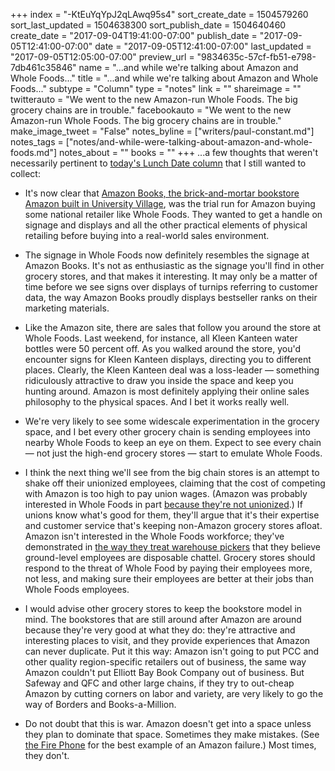 +++
index = "-KtEuYqYpJ2qLAwq95s4"
sort_create_date = 1504579260
sort_last_updated = 1504638300
sort_publish_date = 1504640460
create_date = "2017-09-04T19:41:00-07:00"
publish_date = "2017-09-05T12:41:00-07:00"
date = "2017-09-05T12:41:00-07:00"
last_updated = "2017-09-05T12:05:00-07:00"
preview_url = "9834635c-57cf-fb51-e798-7db461c35846"
name = "...and while we're talking about Amazon and Whole Foods..."
title = "...and while we're talking about Amazon and Whole Foods..."
subtype = "Column"
type = "notes"
link = ""
shareimage = ""
twitterauto = "We went to the new Amazon-run Whole Foods. The big grocery chains are in trouble."
facebookauto = "We went to the new Amazon-run Whole Foods. The big grocery chains are in trouble."
make_image_tweet = "False"
notes_byline = ["writers/paul-constant.md"]
notes_tags = ["notes/and-while-were-talking-about-amazon-and-whole-foods.md"]
notes_about = ""
books = ""
+++
...a few thoughts that weren't necessarily pertinent to [today's Lunch Date column](http://www.seattlereviewofbooks.com/notes/2017/09/05/lunch-date-taking-a-naomi-klein-book-to-the-new-veggie-burger-bar-at-amazon-whole-foods/) that I still wanted to collect:

* It's now clear that [Amazon Books, the brick-and-mortar bookstore Amazon built in University Village](http://www.seattlereviewofbooks.com/notes/2015/11/09/the-algorithm-method/), was the trial run for Amazon buying some national retailer like Whole Foods. They wanted to get a handle on signage and displays and  all the other practical elements of physical retailing before buying into a real-world sales environment.

* The signage in Whole Foods now definitely resembles the signage at Amazon Books. It's not as enthusiastic as the signage you'll find in other grocery stores, and that makes it interesting. It may only be a matter of time before we see signs over displays of turnips referring to customer data, the way Amazon Books proudly displays bestseller ranks on their marketing materials.

* Like the Amazon site, there are sales that follow you around the store at Whole Foods. Last weekend, for instance, all Kleen Kanteen water bottles were 50 percent off. As you walked around the store, you'd encounter signs for Kleen Kanteen displays, directing you to different places. Clearly, the Kleen Kanteen deal was a loss-leader — something ridiculously attractive to draw you inside the space and keep you hunting around. Amazon is most definitely applying their online sales philosophy to the physical spaces. And I bet it works really well.

* We're very likely to see some widescale experimentation in the grocery space, and I bet every other grocery chain is sending employees into nearby Whole Foods to keep an eye on them. Expect to see every chain — not just the high-end  grocery stores — start to emulate Whole Foods.

* I think the next thing we'll see from the big chain stores is an attempt to shake off their unionized employees, claiming that the cost of competing with Amazon is too high to pay union wages. (Amazon was probably interested in Whole Foods in part [because they're not unionized](http://www.motherjones.com/food/2015/10/whole-foods-bob-mackey-job-wage-cuts-unions-wall-street/).) If unions know what's good for them, they'll argue that it's their expertise and customer service that's keeping non-Amazon grocery stores afloat. Amazon isn't interested in the Whole Foods workforce; they've demonstrated in [the way they treat warehouse pickers](http://gawker.com/inside-an-amazon-warehouse-the-relentless-need-to-mak-1780800336) that they believe ground-level employees are disposable chattel. Grocery stores should respond to the threat of Whole Food by paying their employees more, not less, and making sure their employees are better at their jobs than Whole Foods employees.

* I would advise other grocery stores to keep the bookstore model in mind. The bookstores that are still around after Amazon are around because they're very good at what they do: they're attractive and interesting places to visit, and they provide experiences that Amazon can never duplicate. Put it this way: Amazon isn't going to put PCC and other quality region-specific retailers out of business, the same way Amazon couldn't put Elliott Bay Book Company out of business. But Safeway and QFC and other large chains, if they try to out-cheap Amazon by cutting corners on labor and variety, are very likely to go the way of Borders and Books-a-Million. 

* Do not doubt that this is war. Amazon doesn't get into a space unless they plan to dominate that space. Sometimes they make mistakes. (See [the Fire Phone](https://www.cnet.com/news/fire-phone-one-year-later-why-amazons-smartphone-flamed-out/) for the best example of an Amazon failure.) Most times, they don't.
